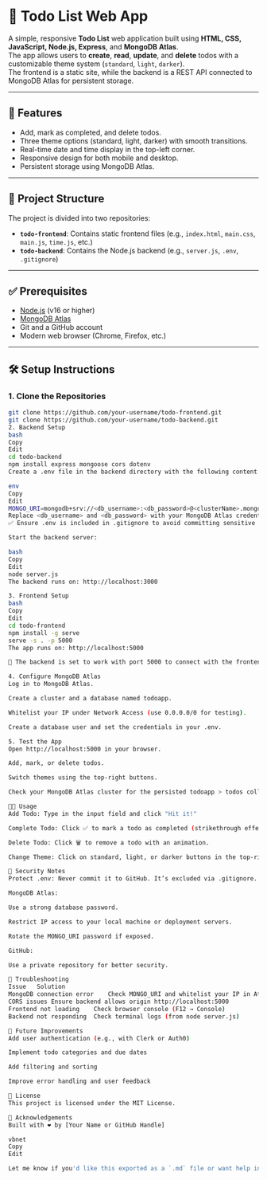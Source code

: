# 📝 Todo List Web App

A simple, responsive **Todo List** web application built using **HTML, CSS, JavaScript, Node.js, Express**, and **MongoDB Atlas**.  
The app allows users to **create**, **read**, **update**, and **delete** todos with a customizable theme system (`standard`, `light`, `darker`).  
The frontend is a static site, while the backend is a REST API connected to MongoDB Atlas for persistent storage.

---

## 🚀 Features

- Add, mark as completed, and delete todos.
- Three theme options (standard, light, darker) with smooth transitions.
- Real-time date and time display in the top-left corner.
- Responsive design for both mobile and desktop.
- Persistent storage using MongoDB Atlas.

---

## 📁 Project Structure

The project is divided into two repositories:

- **`todo-frontend`**: Contains static frontend files (e.g., `index.html`, `main.css`, `main.js`, `time.js`, etc.)
- **`todo-backend`**: Contains the Node.js backend (e.g., `server.js`, `.env`, `.gitignore`)

---

## ✅ Prerequisites

- [Node.js](https://nodejs.org/) (v16 or higher)
- [MongoDB Atlas](https://www.mongodb.com/cloud/atlas)
- Git and a GitHub account
- Modern web browser (Chrome, Firefox, etc.)

---

## 🛠️ Setup Instructions

### 1. Clone the Repositories

```bash
git clone https://github.com/your-username/todo-frontend.git
git clone https://github.com/your-username/todo-backend.git
2. Backend Setup
bash
Copy
Edit
cd todo-backend
npm install express mongoose cors dotenv
Create a .env file in the backend directory with the following content:

env
Copy
Edit
MONGO_URI=mongodb+srv://<db_username>:<db_password>@<clusterName>.mongodb.net/?retryWrites=true&w=majority
Replace <db_username> and <db_password> with your MongoDB Atlas credentials.
✅ Ensure .env is included in .gitignore to avoid committing sensitive data.

Start the backend server:

bash
Copy
Edit
node server.js
The backend runs on: http://localhost:3000

3. Frontend Setup
bash
Copy
Edit
cd todo-frontend
npm install -g serve
serve -s . -p 5000
The app runs on: http://localhost:5000

📌 The backend is set to work with port 5000 to connect with the frontend via CORS.

4. Configure MongoDB Atlas
Log in to MongoDB Atlas.

Create a cluster and a database named todoapp.

Whitelist your IP under Network Access (use 0.0.0.0/0 for testing).

Create a database user and set the credentials in your .env.

5. Test the App
Open http://localhost:5000 in your browser.

Add, mark, or delete todos.

Switch themes using the top-right buttons.

Check your MongoDB Atlas cluster for the persisted todoapp > todos collection.

🧑‍💻 Usage
Add Todo: Type in the input field and click "Hit it!"

Complete Todo: Click ✅ to mark a todo as completed (strikethrough effect).

Delete Todo: Click 🗑️ to remove a todo with an animation.

Change Theme: Click on standard, light, or darker buttons in the top-right corner.

🔐 Security Notes
Protect .env: Never commit it to GitHub. It’s excluded via .gitignore.

MongoDB Atlas:

Use a strong database password.

Restrict IP access to your local machine or deployment servers.

Rotate the MONGO_URI password if exposed.

GitHub:

Use a private repository for better security.

🧪 Troubleshooting
Issue	Solution
MongoDB connection error	Check MONGO_URI and whitelist your IP in Atlas
CORS issues	Ensure backend allows origin http://localhost:5000
Frontend not loading	Check browser console (F12 → Console)
Backend not responding	Check terminal logs (from node server.js)

🔮 Future Improvements
Add user authentication (e.g., with Clerk or Auth0)

Implement todo categories and due dates

Add filtering and sorting

Improve error handling and user feedback

📄 License
This project is licensed under the MIT License.

🙌 Acknowledgements
Built with ❤️ by [Your Name or GitHub Handle]

vbnet
Copy
Edit

Let me know if you'd like this exported as a `.md` file or want help inserting your GitHub handle and rep
